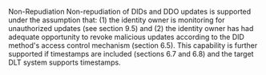 Non-Repudiation Non-repudiation of DIDs and DDO updates is supported under the
assumption that: (1) the identity owner is monitoring for unauthorized updates
(see section 9.5) and (2) the identity owner has had adequate opportunity to
revoke malicious updates according to the DID method's access control
mechanism (section 6.5). This capability is further supported if timestamps
are included (sections 6.7 and 6.8) and the target DLT system supports
timestamps.


